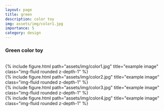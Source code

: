 ```yaml
---
layout: page
title: green
description: color toy
img: assets/img/color1.jpg
importance: 5
category: design
---
```


### Green color toy
<br />

<div class="col-sm mt-3 mt-md-0">
    {% include figure.html path="assets/img/color1.jpg" title="example image" class="img-fluid rounded z-depth-1" %}
</div>


<div class="col-sm mt-3 mt-md-0">
    {% include figure.html path="assets/img/color2.jpg" title="example image" class="img-fluid rounded z-depth-1" %}
</div>


<div class="row">
    <div class="col-sm mt-3 mt-md-0">
        {% include figure.html path="assets/img/color3.jpg" title="example image" class="img-fluid rounded z-depth-1" %}
    </div>
    <div class="col-sm mt-3 mt-md-0">
        {% include figure.html path="assets/img/color4.jpg" title="example image" class="img-fluid rounded z-depth-1" %}
    </div>
</div>


